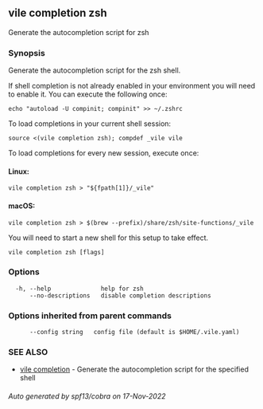 ## vile completion zsh

Generate the autocompletion script for zsh

### Synopsis

Generate the autocompletion script for the zsh shell.

If shell completion is not already enabled in your environment you will need
to enable it.  You can execute the following once:

	echo "autoload -U compinit; compinit" >> ~/.zshrc

To load completions in your current shell session:

	source <(vile completion zsh); compdef _vile vile

To load completions for every new session, execute once:

#### Linux:

	vile completion zsh > "${fpath[1]}/_vile"

#### macOS:

	vile completion zsh > $(brew --prefix)/share/zsh/site-functions/_vile

You will need to start a new shell for this setup to take effect.


```
vile completion zsh [flags]
```

### Options

```
  -h, --help              help for zsh
      --no-descriptions   disable completion descriptions
```

### Options inherited from parent commands

```
      --config string   config file (default is $HOME/.vile.yaml)
```

### SEE ALSO

* [vile completion](vile_completion.md)	 - Generate the autocompletion script for the specified shell

###### Auto generated by spf13/cobra on 17-Nov-2022
